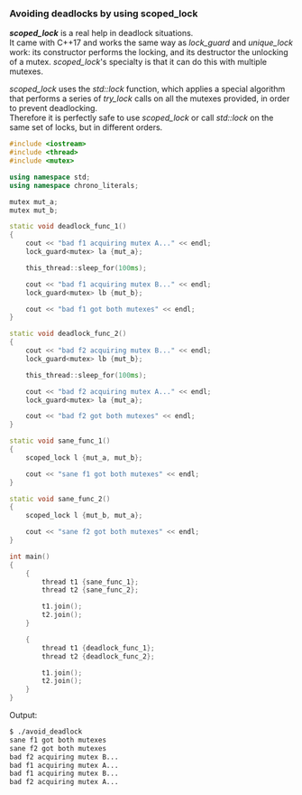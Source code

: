 ### Avoiding deadlocks by using scoped_lock

***scoped_lock*** is a real help in deadlock situations. \
It came with C++17 and works the same way as *lock_guard* and *unique_lock* work: its constructor performs the locking, and its destructor the unlocking of a mutex. *scoped_lock*'s specialty is that it can do this with multiple mutexes.

*scoped_lock* uses the *std::lock* function, which applies a special algorithm that performs a series of *try_lock* calls on all the mutexes provided, in order to prevent deadlocking. \
Therefore it is perfectly safe to use *scoped_lock* or call *std::lock* on the same set of locks, but in different orders.

```cpp
#include <iostream>
#include <thread>
#include <mutex>

using namespace std;
using namespace chrono_literals;

mutex mut_a;
mutex mut_b;

static void deadlock_func_1()
{
    cout << "bad f1 acquiring mutex A..." << endl;
    lock_guard<mutex> la {mut_a};

    this_thread::sleep_for(100ms);

    cout << "bad f1 acquiring mutex B..." << endl;
    lock_guard<mutex> lb {mut_b};

    cout << "bad f1 got both mutexes" << endl;
}

static void deadlock_func_2()
{
    cout << "bad f2 acquiring mutex B..." << endl;
    lock_guard<mutex> lb {mut_b};

    this_thread::sleep_for(100ms);

    cout << "bad f2 acquiring mutex A..." << endl;
    lock_guard<mutex> la {mut_a};

    cout << "bad f2 got both mutexes" << endl;
}

static void sane_func_1()
{
    scoped_lock l {mut_a, mut_b};

    cout << "sane f1 got both mutexes" << endl;
}

static void sane_func_2()
{
    scoped_lock l {mut_b, mut_a};

    cout << "sane f2 got both mutexes" << endl;
}

int main()
{
    {
        thread t1 {sane_func_1};
        thread t2 {sane_func_2};

        t1.join();
        t2.join();
    }

    {
        thread t1 {deadlock_func_1};
        thread t2 {deadlock_func_2};

        t1.join();
        t2.join();
    }
}
```

Output:
```bash
$ ./avoid_deadlock 
sane f1 got both mutexes
sane f2 got both mutexes
bad f2 acquiring mutex B...
bad f1 acquiring mutex A...
bad f1 acquiring mutex B...
bad f2 acquiring mutex A...
```
